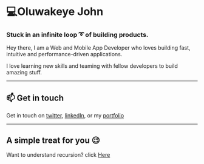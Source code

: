 # 💻Oluwakeye John

### Stuck in an infinite loop ➰ of building products.

Hey there, I am a Web and Mobile App Developer who loves building fast, intuitive and performance-driven applications.

I love learning new skills and teaming with fellow developers to build amazing stuff.

---

## 📫 Get in touch

Get in touch on [twitter](https://twitter.com/oluwakeyejohn), [linkedIn](https://www.linkedin.com/in/oluwakeye-john-1706/), or my [portfolio](https://johnkeye.com)

---

## A simple treat for you 😉

Want to understand recursion? click [Here](https://github.com/oluwakeye-john)
